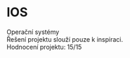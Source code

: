 # IOS
Operační systémy<br/>
Řešení projektu slouží pouze k inspiraci.<br/>
Hodnocení projektu: 15/15
